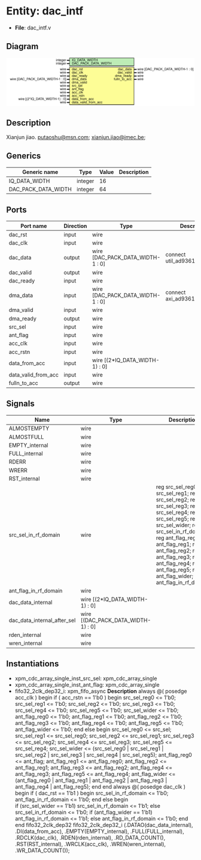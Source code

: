 # Entity: dac_intf

- **File**: dac_intf.v
## Diagram

![Diagram](dac_intf.svg "Diagram")
## Description

 Xianjun jiao. putaoshu@msn.com; xianjun.jiao@imec.be;

## Generics

| Generic name        | Type    | Value | Description |
| ------------------- | ------- | ----- | ----------- |
| IQ_DATA_WIDTH       | integer | 16    |             |
| DAC_PACK_DATA_WIDTH | integer | 64    |             |
## Ports

| Port name           | Direction | Type                             | Description                   |
| ------------------- | --------- | -------------------------------- | ----------------------------- |
| dac_rst             | input     | wire                             |                               |
| dac_clk             | input     | wire                             |                               |
| dac_data            | output    | wire [DAC_PACK_DATA_WIDTH-1 : 0] | connect util_ad9361_dac_upack |
| dac_valid           | output    | wire                             |                               |
| dac_ready           | input     | wire                             |                               |
| dma_data            | input     | wire [DAC_PACK_DATA_WIDTH-1 : 0] | connect axi_ad9361_dac_dma    |
| dma_valid           | input     | wire                             |                               |
| dma_ready           | output    | wire                             |                               |
| src_sel             | input     | wire                             |                               |
| ant_flag            | input     | wire                             |                               |
| acc_clk             | input     | wire                             |                               |
| acc_rstn            | input     | wire                             |                               |
| data_from_acc       | input     | wire [(2*IQ_DATA_WIDTH-1) : 0]   |                               |
| data_valid_from_acc | input     | wire                             |                               |
| fulln_to_acc        | output    | wire                             |                               |
## Signals

| Name                        | Type                               | Description                                                                                                                                                                                                                                                                                                                                |
| --------------------------- | ---------------------------------- | ------------------------------------------------------------------------------------------------------------------------------------------------------------------------------------------------------------------------------------------------------------------------------------------------------------------------------------------ |
| ALMOSTEMPTY                 | wire                               |                                                                                                                                                                                                                                                                                                                                            |
| ALMOSTFULL                  | wire                               |                                                                                                                                                                                                                                                                                                                                            |
| EMPTY_internal              | wire                               |                                                                                                                                                                                                                                                                                                                                            |
| FULL_internal               | wire                               |                                                                                                                                                                                                                                                                                                                                            |
| RDERR                       | wire                               |                                                                                                                                                                                                                                                                                                                                            |
| WRERR                       | wire                               |                                                                                                                                                                                                                                                                                                                                            |
| RST_internal                | wire                               |                                                                                                                                                                                                                                                                                                                                            |
| src_sel_in_rf_domain        | wire                               |  reg src_sel_reg0;  reg src_sel_reg1;  reg src_sel_reg2;  reg src_sel_reg3;  reg src_sel_reg4;  reg src_sel_reg5;  reg src_sel_wider;  reg src_sel_in_rf_domain;  reg ant_flag_reg0;  reg ant_flag_reg1;  reg ant_flag_reg2;  reg ant_flag_reg3;  reg ant_flag_reg4;  reg ant_flag_reg5;  reg ant_flag_wider;  reg ant_flag_in_rf_domain;  |
| ant_flag_in_rf_domain       | wire                               |                                                                                                                                                                                                                                                                                                                                            |
| dac_data_internal           | wire [(2*IQ_DATA_WIDTH-1) : 0]     |                                                                                                                                                                                                                                                                                                                                            |
| dac_data_internal_after_sel | wire [(DAC_PACK_DATA_WIDTH-1) : 0] |                                                                                                                                                                                                                                                                                                                                            |
| rden_internal               | wire                               |                                                                                                                                                                                                                                                                                                                                            |
| wren_internal               | wire                               |                                                                                                                                                                                                                                                                                                                                            |
## Instantiations

- xpm_cdc_array_single_inst_src_sel: xpm_cdc_array_single
- xpm_cdc_array_single_inst_ant_flag: xpm_cdc_array_single
- fifo32_2clk_dep32_i: xpm_fifo_async
**Description**
 always @( posedge acc_clk )
 begin
   if ( acc_rstn == 1'b0 ) begin
         src_sel_reg0 <= 1'b0;
         src_sel_reg1 <= 1'b0;
         src_sel_reg2 <= 1'b0;
         src_sel_reg3 <= 1'b0;
         src_sel_reg4 <= 1'b0;
         src_sel_reg5 <= 1'b0;
         src_sel_wider <= 1'b0;
         ant_flag_reg0 <= 1'b0;
         ant_flag_reg1 <= 1'b0;
         ant_flag_reg2 <= 1'b0;
         ant_flag_reg3 <= 1'b0;
         ant_flag_reg4 <= 1'b0;
         ant_flag_reg5 <= 1'b0;
         ant_flag_wider <= 1'b0;
   end 
   else begin
         src_sel_reg0 <= src_sel;
         src_sel_reg1 <= src_sel_reg0;
         src_sel_reg2 <= src_sel_reg1;
         src_sel_reg3 <= src_sel_reg2;
         src_sel_reg4 <= src_sel_reg3;
         src_sel_reg5 <= src_sel_reg4;
         src_sel_wider <= (src_sel_reg0 | src_sel_reg1 | src_sel_reg2 | src_sel_reg3 | src_sel_reg4 | src_sel_reg5);
         ant_flag_reg0 <= ant_flag;
         ant_flag_reg1 <= ant_flag_reg0;
         ant_flag_reg2 <= ant_flag_reg1;
         ant_flag_reg3 <= ant_flag_reg2;
         ant_flag_reg4 <= ant_flag_reg3;
         ant_flag_reg5 <= ant_flag_reg4;
         ant_flag_wider <= (ant_flag_reg0 | ant_flag_reg1 | ant_flag_reg2 | ant_flag_reg3 | ant_flag_reg4 | ant_flag_reg5);
   end
 end
 always @( posedge dac_clk )
 begin
   if ( dac_rst == 1'b1 ) begin
       src_sel_in_rf_domain <= 1'b0;
       ant_flag_in_rf_domain <= 1'b0;
   end 
   else begin  
       if (src_sel_wider == 1'b1)
           src_sel_in_rf_domain <= 1'b1;
       else
           src_sel_in_rf_domain <= 1'b0;
       if (ant_flag_wider == 1'b1)
           ant_flag_in_rf_domain <= 1'b1;
       else
           ant_flag_in_rf_domain <= 1'b0;
   end
 end
 fifo32_2clk_dep32 fifo32_2clk_dep32_i
        (.DATAO(dac_data_internal),
         .DI(data_from_acc),
         .EMPTY(EMPTY_internal),
         .FULL(FULL_internal),
         .RDCLK(dac_clk),
         .RDEN(rden_internal),
         .RD_DATA_COUNT(),
         .RST(RST_internal),
         .WRCLK(acc_clk),
         .WREN(wren_internal),
         .WR_DATA_COUNT());

